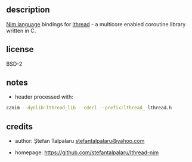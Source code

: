## description

[Nim language][1] bindings for [lthread][2] - a multicore enabled coroutine library written in C.

## license

BSD-2

## notes

- header processed with:
```sh
c2nim --dynlib:lthread_lib --cdecl --prefix:lthread_ lthread.h
```

## credits

- author: Ștefan Talpalaru <stefantalpalaru@yahoo.com>

- homepage: https://github.com/stefantalpalaru/lthread-nim

[1]: http://nim-lang.org/
[2]: https://github.com/halayli/lthread

